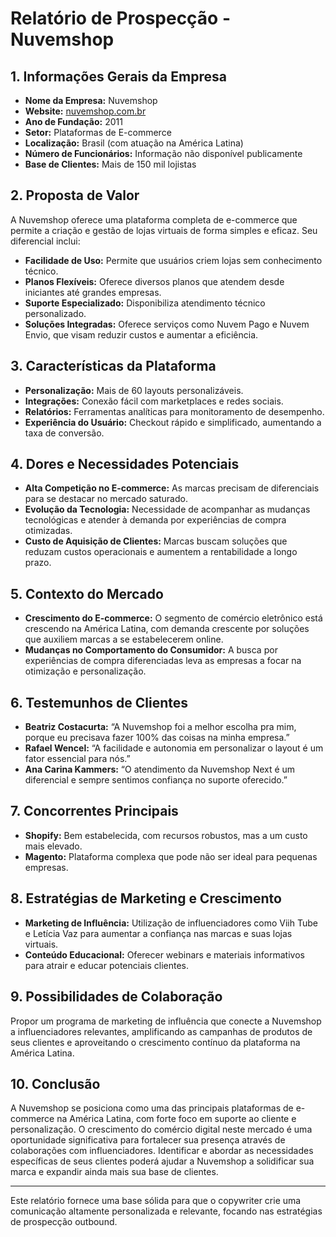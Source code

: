 # Relatório de Prospecção - Nuvemshop

## 1. Informações Gerais da Empresa
- **Nome da Empresa:** Nuvemshop
- **Website:** [nuvemshop.com.br](https://www.nuvemshop.com.br)
- **Ano de Fundação:** 2011
- **Setor:** Plataformas de E-commerce
- **Localização:** Brasil (com atuação na América Latina)
- **Número de Funcionários:** Informação não disponível publicamente
- **Base de Clientes:** Mais de 150 mil lojistas

## 2. Proposta de Valor
A Nuvemshop oferece uma plataforma completa de e-commerce que permite a criação e gestão de lojas virtuais de forma simples e eficaz. Seu diferencial inclui:
- **Facilidade de Uso:** Permite que usuários criem lojas sem conhecimento técnico.
- **Planos Flexíveis:** Oferece diversos planos que atendem desde iniciantes até grandes empresas.
- **Suporte Especializado:** Disponibiliza atendimento técnico personalizado.
- **Soluções Integradas:** Oferece serviços como Nuvem Pago e Nuvem Envio, que visam reduzir custos e aumentar a eficiência.

## 3. Características da Plataforma
- **Personalização:** Mais de 60 layouts personalizáveis.
- **Integrações:** Conexão fácil com marketplaces e redes sociais.
- **Relatórios:** Ferramentas analíticas para monitoramento de desempenho.
- **Experiência do Usuário:** Checkout rápido e simplificado, aumentando a taxa de conversão.

## 4. Dores e Necessidades Potenciais
- **Alta Competição no E-commerce:** As marcas precisam de diferenciais para se destacar no mercado saturado.
- **Evolução da Tecnologia:** Necessidade de acompanhar as mudanças tecnológicas e atender à demanda por experiências de compra otimizadas.
- **Custo de Aquisição de Clientes:** Marcas buscam soluções que reduzam custos operacionais e aumentem a rentabilidade a longo prazo.

## 5. Contexto do Mercado
- **Crescimento do E-commerce:** O segmento de comércio eletrônico está crescendo na América Latina, com demanda crescente por soluções que auxiliem marcas a se estabelecerem online.
- **Mudanças no Comportamento do Consumidor:** A busca por experiências de compra diferenciadas leva as empresas a focar na otimização e personalização.

## 6. Testemunhos de Clientes
- **Beatriz Costacurta:** “A Nuvemshop foi a melhor escolha pra mim, porque eu precisava fazer 100% das coisas na minha empresa.”
- **Rafael Wencel:** “A facilidade e autonomia em personalizar o layout é um fator essencial para nós.”
- **Ana Carina Kammers:** “O atendimento da Nuvemshop Next é um diferencial e sempre sentimos confiança no suporte oferecido.”

## 7. Concorrentes Principais
- **Shopify:** Bem estabelecida, com recursos robustos, mas a um custo mais elevado.
- **Magento:** Plataforma complexa que pode não ser ideal para pequenas empresas.

## 8. Estratégias de Marketing e Crescimento
- **Marketing de Influência:** Utilização de influenciadores como Viih Tube e Letícia Vaz para aumentar a confiança nas marcas e suas lojas virtuais.
- **Conteúdo Educacional:** Oferecer webinars e materiais informativos para atrair e educar potenciais clientes.

## 9. Possibilidades de Colaboração
Propor um programa de marketing de influência que conecte a Nuvemshop a influenciadores relevantes, amplificando as campanhas de produtos de seus clientes e aproveitando o crescimento contínuo da plataforma na América Latina.

## 10. Conclusão
A Nuvemshop se posiciona como uma das principais plataformas de e-commerce na América Latina, com forte foco em suporte ao cliente e personalização. O crescimento do comércio digital neste mercado é uma oportunidade significativa para fortalecer sua presença através de colaborações com influenciadores. Identificar e abordar as necessidades específicas de seus clientes poderá ajudar a Nuvemshop a solidificar sua marca e expandir ainda mais sua base de clientes.

---

Este relatório fornece uma base sólida para que o copywriter crie uma comunicação altamente personalizada e relevante, focando nas estratégias de prospecção outbound.